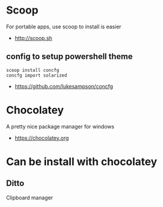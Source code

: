 # Scoop
For portable apps, use scoop to install is easier

- http://scoop.sh

## config to setup powershell theme

```
scoop install concfg
concfg import solarized
```

- https://github.com/lukesampson/concfg

# Chocolatey
A pretty nice package manager for windows

- https://chocolatey.org

# Can be install with chocolatey

## Ditto
Clipboard manager

